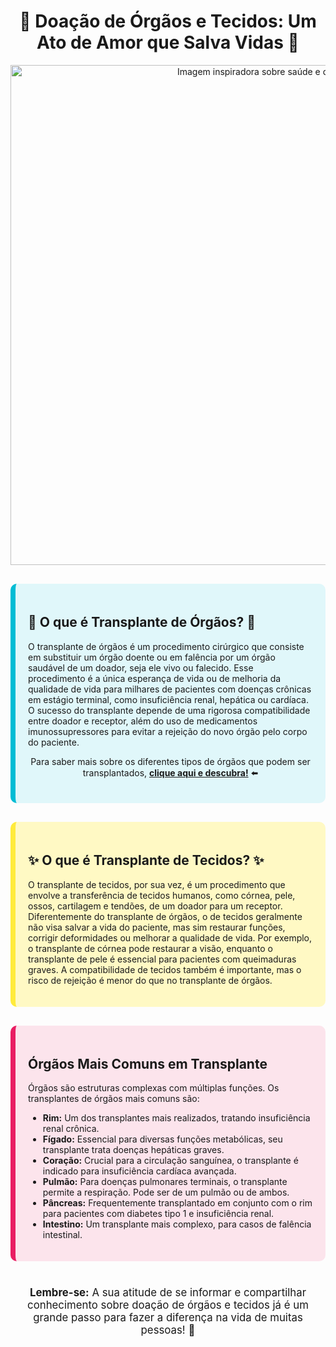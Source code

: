 <h1 align="center">💖 Doação de Órgãos e Tecidos: Um Ato de Amor que Salva Vidas 💖</h1>

<p align="center">
  <img src="https://images.unsplash.com/photo-1519494026892-01932f035f91?ixlib=rb-1.2.1&auto=format&fit=crop&w=1350&q=80" alt="Imagem inspiradora sobre saúde e doação" width="800">
</p>

<div style="background-color: #e0f7fa; padding: 20px; border-radius: 10px; border-left: 8px solid #00bcd4; margin: 30px 0;">
  <h2>🌟 O que é Transplante de Órgãos? 🌟</h2>
  <p>
    O transplante de órgãos é um procedimento cirúrgico que consiste em substituir um órgão doente ou em falência por um órgão saudável de um doador, seja ele vivo ou falecido. Esse procedimento é a única esperança de vida ou de melhoria da qualidade de vida para milhares de pacientes com doenças crônicas em estágio terminal, como insuficiência renal, hepática ou cardíaca. O sucesso do transplante depende de uma rigorosa compatibilidade entre doador e receptor, além do uso de medicamentos imunossupressores para evitar a rejeição do novo órgão pelo corpo do paciente.
  </p>
  <p style="text-align: center;">
    Para saber mais sobre os diferentes tipos de órgãos que podem ser transplantados, <strong><a href="variedades-orgaos.md">clique aqui e descubra!</a></strong> ⬅️
  </p>
</div>

<div style="background-color: #fff9c4; padding: 20px; border-radius: 10px; border-left: 8px solid #ffeb3b; margin: 30px 0;">
  <h2>✨ O que é Transplante de Tecidos? ✨</h2>
  <p>
    O transplante de tecidos, por sua vez, é um procedimento que envolve a transferência de tecidos humanos, como córnea, pele, ossos, cartilagem e tendões, de um doador para um receptor. Diferentemente do transplante de órgãos, o de tecidos geralmente não visa salvar a vida do paciente, mas sim restaurar funções, corrigir deformidades ou melhorar a qualidade de vida. Por exemplo, o transplante de córnea pode restaurar a visão, enquanto o transplante de pele é essencial para pacientes com queimaduras graves. A compatibilidade de tecidos também é importante, mas o risco de rejeição é menor do que no transplante de órgãos.
  </p>
</div>

<div style="background-color: #fce4ec; padding: 20px; border-radius: 10px; border-left: 8px solid #e91e63; margin: 30px 0;">
  <h2>Órgãos Mais Comuns em Transplante</h2>
  <p>
    Órgãos são estruturas complexas com múltiplas funções. Os transplantes de órgãos mais comuns são:
  </p>
  <ul>
    <li><strong>Rim:</strong> Um dos transplantes mais realizados, tratando insuficiência renal crônica.</li>
    <li><strong>Fígado:</strong> Essencial para diversas funções metabólicas, seu transplante trata doenças hepáticas graves.</li>
    <li><strong>Coração:</strong> Crucial para a circulação sanguínea, o transplante é indicado para insuficiência cardíaca avançada.</li>
    <li><strong>Pulmão:</strong> Para doenças pulmonares terminais, o transplante permite a respiração. Pode ser de um pulmão ou de ambos.</li>
    <li><strong>Pâncreas:</strong> Frequentemente transplantado em conjunto com o rim para pacientes com diabetes tipo 1 e insuficiência renal.</li>
    <li><strong>Intestino:</strong> Um transplante mais complexo, para casos de falência intestinal.</li>
  </ul>
</div>

<p align="center" style="font-size: 1.2em; margin-top: 40px;">
  <strong>Lembre-se:</strong> A sua atitude de se informar e compartilhar conhecimento sobre doação de órgãos e tecidos já é um grande passo para fazer a diferença na vida de muitas pessoas! 🚀
</p>
